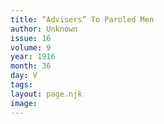 ```yaml
---
title: “Advisers” To Paroled Men
author: Unknown
issue: 16
volume: 9
year: 1916
month: 36
day: V
tags:
layout: page.njk
image:
---
```

